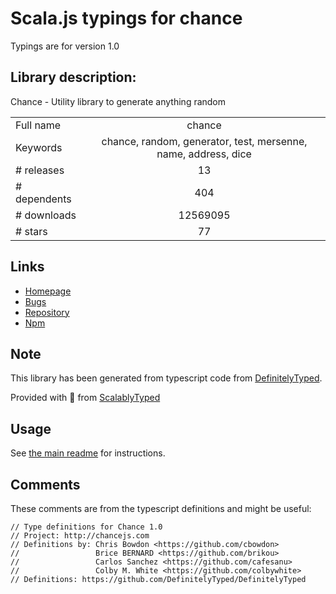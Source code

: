 
# Scala.js typings for chance

Typings are for version 1.0

## Library description:
Chance - Utility library to generate anything random

|                    |                 |
| ------------------ | :-------------: |
| Full name          | chance |
| Keywords           | chance, random, generator, test, mersenne, name, address, dice |
| # releases         | 13 |
| # dependents       | 404 |
| # downloads        | 12569095 |
| # stars            | 77 |

## Links
- [Homepage](http://chancejs.com)
- [Bugs](https://github.com/chancejs/chancejs/issues)
- [Repository](https://github.com/chancejs/chancejs)
- [Npm](https://www.npmjs.com/package/chance)
    


## Note
This library has been generated from typescript code from [DefinitelyTyped](https://definitelytyped.org).

Provided with :purple_heart: from [ScalablyTyped](https://github.com/oyvindberg/ScalablyTyped)

## Usage
See [the main readme](../../readme.md) for instructions.

## Comments

These comments are from the typescript definitions and might be useful:
```
// Type definitions for Chance 1.0
// Project: http://chancejs.com
// Definitions by: Chris Bowdon <https://github.com/cbowdon>
//                 Brice BERNARD <https://github.com/brikou>
//                 Carlos Sanchez <https://github.com/cafesanu>
//                 Colby M. White <https://github.com/colbywhite>
// Definitions: https://github.com/DefinitelyTyped/DefinitelyTyped

```

